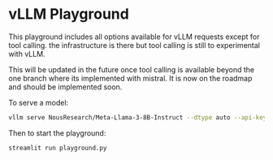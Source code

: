 # vLLM Playground

This playground includes all options available for vLLM requests except for tool calling. the infrastructure is there but tool calling is still to experimental with vLLM.

This will be updated in the future once tool calling is available beyond the one branch where its implemented with mistral. It is now on the roadmap and should be implemented soon. 

To serve a model: 

```bash
vllm serve NousResearch/Meta-Llama-3-8B-Instruct --dtype auto --api-key token-abc123
```

Then to start the playground:

```bash
streamlit run playground.py
```